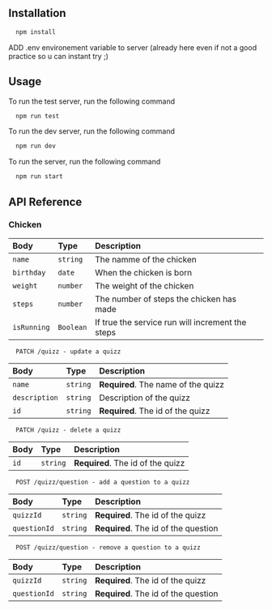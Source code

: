 ## Installation

```bash
  npm install
```

ADD .env environement variable to server (already here even if not a good practice so u can instant try ;)

## Usage

To run the test server, run the following command

```bash
  npm run test
```

To run the dev server, run the following command

```bash
  npm run dev
```

To run the server, run the following command

```bash
  npm run start
```

## API Reference

### Chicken

| Body        | Type      | Description                                      |
| :---------- | :-------- | :----------------------------------------------- |
| `name`      | `string`  | The namme of the chicken                         |
| `birthday`  | `date`    | When the chicken is born                         |
| `weight`    | `number`  | The weight of the chicken                        |
| `steps`     | `number`  | The number of steps the chicken has made         |
| `isRunning` | `Boolean` | If true the service run will increment the steps |

```http
  PATCH /quizz - update a quizz
```

| Body          | Type     | Description                         |
| :------------ | :------- | :---------------------------------- |
| `name`        | `string` | **Required**. The name of the quizz |
| `description` | `string` | Description of the quizz            |
| `id`          | `string` | **Required**. The id of the quizz   |

```http
  PATCH /quizz - delete a quizz
```

| Body | Type     | Description                       |
| :--- | :------- | :-------------------------------- |
| `id` | `string` | **Required**. The id of the quizz |

```http
  POST /quizz/question - add a question to a quizz
```

| Body         | Type     | Description                          |
| :----------- | :------- | :----------------------------------- |
| `quizzId`    | `string` | **Required**. The id of the quizz    |
| `questionId` | `string` | **Required**. The id of the question |

```http
  POST /quizz/question - remove a question to a quizz
```

| Body         | Type     | Description                          |
| :----------- | :------- | :----------------------------------- |
| `quizzId`    | `string` | **Required**. The id of the quizz    |
| `questionId` | `string` | **Required**. The id of the question |
